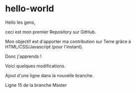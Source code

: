 # hello-world

Hello les gens,

ceci est mon premier Repository sur GitHub.

Mon objectif est d'apporter ma contribution sur Terre grâce à HTML/CSS/Javascript (pour l'instant).

Donc j'apprends !

Voici quelques modifications.

Ajout d'une ligne dans la nouvelle branche.

Ligne 15 de la branche Master

